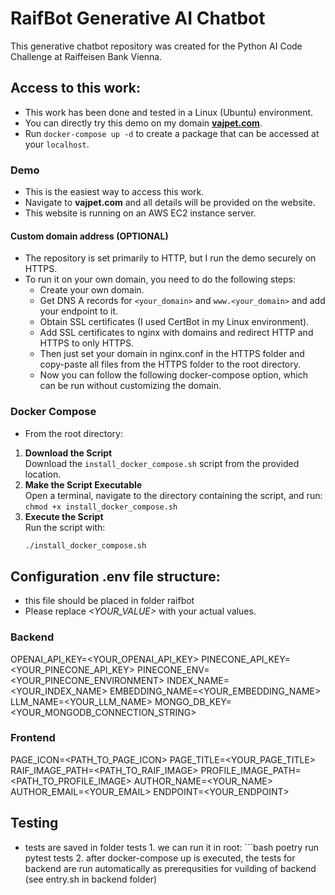 # RaifBot Generative AI Chatbot
This generative chatbot repository was created for the Python AI Code Challenge at Raiffeisen Bank Vienna.

## Access to this work:
- This work has been done and tested in a Linux (Ubuntu) environment.
- You can directly try this demo on my domain [**vajpet.com**](http://vajpet.com).
- Run `docker-compose up -d` to create a package that can be accessed at your `localhost`.

### Demo
- This is the easiest way to access this work.
- Navigate to **vajpet.com** and all details will be provided on the website.
- This website is running on an AWS EC2 instance server.

#### Custom domain address (OPTIONAL)
- The repository is set primarily to HTTP, but I run the demo securely on HTTPS.
- To run it on your own domain, you need to do the following steps:
   - Create your own domain.
   - Get DNS A records for `<your_domain>` and `www.<your_domain>` and add your endpoint to it.
   - Obtain SSL certificates (I used CertBot in my Linux environment).
   - Add SSL certificates to nginx with domains and redirect HTTP and HTTPS to only HTTPS.
   - Then just set your domain in nginx.conf in the HTTPS folder and copy-paste all files from the HTTPS folder to the root directory.
   - Now you can follow the following docker-compose option, which can be run without customizing the domain.

### Docker Compose
- From the root directory:
1. **Download the Script**  
   Download the `install_docker_compose.sh` script from the provided location.
2. **Make the Script Executable**  
   Open a terminal, navigate to the directory containing the script, and run:  
   `chmod +x install_docker_compose.sh`
3. **Execute the Script**  
   Run the script with:  
   ```bash
   ./install_docker_compose.sh

## Configuration .env file structure:
- this file should be placed in folder raifbot
- Please replace *<YOUR_VALUE>* with your actual values.

### Backend
OPENAI_API_KEY=<YOUR_OPENAI_API_KEY>
PINECONE_API_KEY=<YOUR_PINECONE_API_KEY>
PINECONE_ENV=<YOUR_PINECONE_ENVIRONMENT>
INDEX_NAME=<YOUR_INDEX_NAME>
EMBEDDING_NAME=<YOUR_EMBEDDING_NAME>
LLM_NAME=<YOUR_LLM_NAME>
MONGO_DB_KEY=<YOUR_MONGODB_CONNECTION_STRING>

### Frontend
PAGE_ICON=<PATH_TO_PAGE_ICON>
PAGE_TITLE=<YOUR_PAGE_TITLE>
RAIF_IMAGE_PATH=<PATH_TO_RAIF_IMAGE>
PROFILE_IMAGE_PATH=<PATH_TO_PROFILE_IMAGE>
AUTHOR_NAME=<YOUR_NAME>
AUTHOR_EMAIL=<YOUR_EMAIL>
ENDPOINT=<YOUR_ENDPOINT>

## Testing
- tests are saved in folder tests
      1. we can run it in root:
         ```bash
         poetry run pytest tests
      2. after docker-compose up is executed, the tests for backend are run automatically as 
prerequsities for vuilding of backend (see entry.sh in backend folder) 

